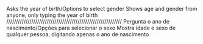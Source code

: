 Asks the year of birth/Options to select gender
Shows age and gender from anyone, only typing the year of birth
////////////////////////////////////////////////////////////
Pergunta o ano de nascimento/Opções para selecionar o sexo
Mostra idade e sexo de qualquer pessoa, digitando apenas o ano de nascimento
